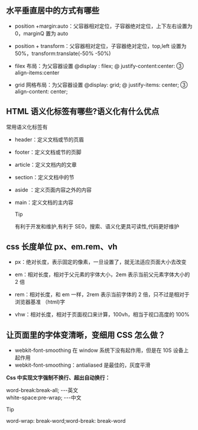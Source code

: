 ## 水平垂直居中的方式有哪些

- position +margin:auto：父容器相对定位，子容器绝对定位，上下左右设置为 0，marginQ 置为 auto

- position + transform：父容器相对定位，子容器绝对定位，top,left 设置为 50%，transform:translate(-50% -50%)
- filex 布局：为父容器设置 @display : filex; @ justify-content:center: ③ align-items:center

- grid 网格布局：为父容器设置 @display: grid; @ justify-items: center; ③ align-content: center;

## HTML 语义化标签有哪些?语义化有什么优点

常用语义化标签有

- header：定义文档或节的页眉

- footer：定义文档或节的页脚

- article：定义文档内的文章

- section：定义文档中的节

- aside ：定义页面内容之外的内容

- main：定义文档的主内容

  > [!TIP]
  > 有利于开发和维护,有利于 SE0，搜索、语义化更具可读性,代码更好维护

## css 长度单位 px、em.rem、vh

- px：绝对长度，表示固定的像素，一旦设置了，就无法适应页面大小去改变

- em：相对长度，相对于父元素的宇体大小，2em 表示当前父元素字体大小的 2 倍

- rem：相对长度，和 em 一样，2rem 表示当前字体的 2 倍，只不过是相对于浏览器基准 （html)字

- vhw：相对长度，相对于页面视口来计算，100vh，相当于视口高度的 100%

## 让页面里的字体变清晰，变细用 CSS 怎么做？

- webkit-font-smoothing 在 window 系统下没有起作用，但是在 10S 设备上起作用
- webkit-font-smoothing：antialiased 是最佳的，灰度平滑

**Css 中实现文字强制不换行、超出自动换行：**

word-break:break-all; ---英文 <br/>white-space:pre-wrap; ---中文
<br/>

> [!TIP]
> word-wrap: break-word;word-break: break-word
